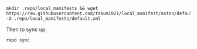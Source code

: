 ```
mkdir .repo/local_manifests && wget https://raw.githubusercontent.com/takumi021/local_manifest/aston/default.xml -O .repo/local_manifests/default.xml
```
Then to sync up:
```
repo sync
```
